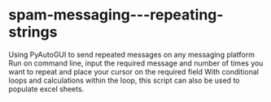 # spam-messaging---repeating-strings
Using PyAutoGUI to send repeated messages on any messaging platform
Run on command line, input the required message and number of times you want to repeat and place your cursor on the required field
With conditional loops and calculations within the loop, this script can also be used to populate excel sheets.
